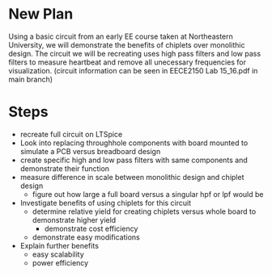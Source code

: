 # New Plan
Using a basic circuit from an early EE course taken at Northeastern University, we will demonstrate the benefits of chiplets over monolithic design. The circuit we will be recreating uses high pass filters 
and low pass filters to measure heartbeat and remove all unecessary frequencies for visualization. (circuit information can be seen in EECE2150 Lab 15_16.pdf in main branch)

# Steps
- recreate full circuit on LTSpice
-   Look into replacing throughhole components with board mounted to simulate a PCB versus breadboard design
- create specific high and low pass filters with same components and demonstrate their function
- measure difference in scale between monolithic design and chiplet design
  - figure out how large a full board versus a singular hpf or lpf would be
- Investigate benefits of using chiplets for this circuit
  - determine relative yield for creating chiplets versus whole board to demonstrate higher yield
    - demonstrate cost efficiency
  - demonstrate easy modifications
- Explain further benefits
  - easy scalability
  - power efficiency
